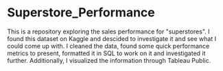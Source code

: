 # Superstore_Performance

This is a repository exploring the sales performance for "superstores". I found this dataset on Kaggle and descided to investigate it and see what I could come up with. I cleaned the data, found some quick performance metrics to present, formatted it in SQL to work on it and investigated it further. Additionally, I visualized the information through Tableau Public. 
